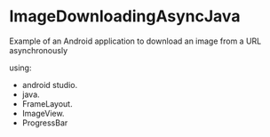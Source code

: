 # ImageDownloadingAsyncJava
Example of an Android application to download an image from a URL asynchronously

using:

* android studio.
* java.
* FrameLayout.
* ImageView.
* ProgressBar
